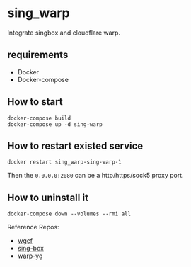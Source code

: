 # sing_warp
Integrate singbox and cloudflare warp.

## requirements
- Docker
- Docker-compose

## How to start
```shell
docker-compose build
docker-compose up -d sing-warp
```

## How to restart existed service
```shell
docker restart sing_warp-sing-warp-1
```

Then the `0.0.0.0:2080` can be a http/https/sock5 proxy port.

## How to uninstall it
```shell
docker-compose down --volumes --rmi all
```

Reference Repos:
- [wgcf](https://github.com/ViRb3/wgcf)
- [sing-box](https://github.com/SagerNet/sing-box)
- [warp-yg](https://github.com/yonggekkk/warp-yg)
